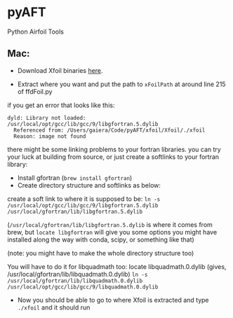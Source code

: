 # pyAFT
Python Airfoil Tools

## Mac:
* Download Xfoil binaries [here](https://drive.google.com/drive/folders/1eI0EObX7O90L_x9PwPydvI7Ko3O16kzN).

* Extract where you want and put the path to `xFoilPath` at around line 215 of ffdFoil.py

if you get an error that looks like this:
```
dyld: Library not loaded: /usr/local/opt/gcc/lib/gcc/9/libgfortran.5.dylib
  Referenced from: /Users/gaiera/Code/pyAFT/xfoil/Xfoil/./xfoil
  Reason: image not found
```

there might be some linking problems to your fortran libraries. you can try your luck at building from source, or just create a softlinks to your fortran library:

* Install gfortran (```brew install gfortran```)
* Create directory structure and softlinks as below:


create a soft link to where it is supposed to be:
```ln -s /usr/local/opt/gcc/lib/gcc/9/libgfortran.5.dylib /usr/local/gfortran/lib/libgfortran.5.dylib```

(```/usr/local/gfortran/lib/libgfortran.5.dylib``` is where it comes from brew, but ```locate libgfortran``` will give you some options you might have installed along the way with conda, scipy, or something like that)

(note: you might have to make the whole directory structure too)

You will have to do it for libquadmath too:
locate libquadmath.0.dylib (gives, /usr/local/gfortran/lib/libquadmath.0.dylib)
```ln -s /usr/local/gfortran/lib/libquadmath.0.dylib /usr/local/opt/gcc/lib/gcc/9/libquadmath.0.dylib```

* Now you should be able to go to where Xfoil is extracted and type `./xfoil` and it should run

